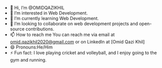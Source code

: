 - 👋 Hi, I’m @OMIDQAZIKHIL
- 👀 I’m interested in Web Development.
- 🌱 I’m currently learning Web Development.
- 💞️ I’m looking to collaborate on web development projects and open-source contributions.
- 📫 How to reach me You can reach me via email at omid.qazikhil2020@gmail.com or on LinkedIn at [Omid Qazi Khil]
- 😄 Pronouns:He/Him
- ⚡ Fun fact: I love playing cricket and volleyball, and I enjoy going to the gym and running.

<!---
OMIDQAZIKHIL/OMIDQAZIKHIL is a ✨ special ✨ repository because its `README.md` (this file) appears on your GitHub profile.
You can click the Preview link to take a look at your changes.
--->
